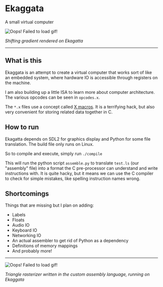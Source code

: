# Ekaggata
A small virtual computer

![Oops! Failed to load gif!](http://blund.site/ekaggata.gif)

*Shifting gradient rendered on Ekagatta*

---

## What is this


Ekaggata is an attempt to create a virtual computer that works sort of like an embedded system, where hardware IO is accessible through registers on the machine. 

I am also building up a little ISA to learn more about computer architecture. The various opcodes can be seen in ```opcodes.x```.

The ```*.x``` files use a concept called [X macros](https://en.wikipedia.org/wiki/X_Macro). It is a terrifying hack, but also very convenient for storing related data together in C.

## How to run
Ekagatta depends on SDL2 for graphics display and Python for some file translation. The build file only runs on Linux.

So to compile and execute, simply run
```./compile``` 

This will run the python script ```assemble.py``` to translate ```test.ls``` (our "assembly" file) into a format the C pre-processor can understand and write instructions with. It is quite hacky, but it means we can use the C compiler to check for simple mistakes, like spelling instruction names wrong.

## Shortcomings
Things that are missing but I plan on adding:
  * Labels
  * Floats
  * Audio IO
  * Keyboard IO
  * Networking IO
  * An actual assembler to get rid of Python as a dependency
  * Definitions of memory mappings
  * And probably more!

---

![Oops! Failed to load gif!](http://blund.site/ekaggata-2.gif)

*Triangle rasterizer written in the custom assembly language, running on Ekaggata*

